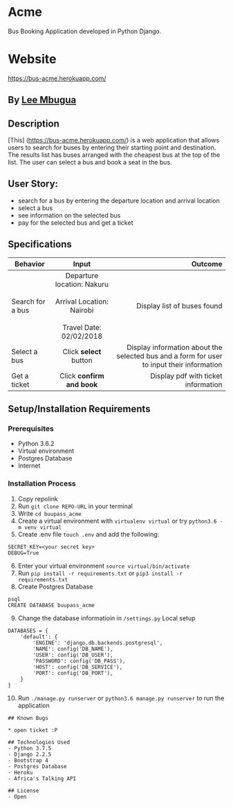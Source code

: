 # Acme
Bus Booking Application developed in Python Django.

# Website
https://bus-acme.herokuapp.com/

## By **[Lee Mbugua](https://github.com/Mbugua)**

## Description
[This] (https://bus-acme.herokuapp.com/) is a web application that allows users to search for buses by entering their starting point and destination. The results list has buses arranged with the cheapest bus at the top of the list. The user can select a bus and book a seat in the bus.

## User Story:
* search for a bus by entering the departure location and arrival location
* select a bus
* see information on the selected bus
* pay for the selected bus and get a ticket

## Specifications
| Behavior        | Input           | Outcome  |
| ------------- |:-------------:| -----:|
| Search for a bus | Departure location: Nakuru <br> <br> Arrival Location: Nairobi <br> <br> Travel Date: 02/02/2018 | Display list of buses found |
| Select a bus | Click **select** button | Display information about the selected bus and a form for user to input their information |
| Get a ticket | Click **confirm and book** | Display pdf with ticket information |

## Setup/Installation Requirements

### Prerequisites
* Python 3.6.2
* Virtual environment
* Postgres Database
* Internet

### Installation Process
1. Copy repolink
2. Run `git clone REPO-URL` in your terminal
3. Write `cd buupass_acme`
4. Create a virtual environment with `virtualenv virtual` or try `python3.6 -m venv virtual`
5. Create .env file `touch .env` and add the following:
```
SECRET_KEY=<your secret key>
DEBUG=True
```
6. Enter your virtual environment `source virtual/bin/activate`
7. Run `pip install -r requirements.txt` or `pip3 install -r requirements.txt`
8. Create Postgres Database

```
psql
CREATE DATABASE buupass_acme
```
9. Change the database informatioin in `/settings.py`
Local setup
```
DATABASES = {
    'default': {
        'ENGINE': 'django.db.backends.postgresql',
        'NAME': config('DB_NAME'),
        'USER': config('DB_USER'),
        'PASSWORD': config('DB_PASS'),
        'HOST': config('DB_SERVICE'),
        'PORT': config('DB_PORT'),
    }
}
```
10. Run `./manage.py runserver` or `python3.6 manage.py runserver` to run the application

```
## Known Bugs

* open ticket :P

## Technologies Used
- Python 3.7.5
- Django 2.2.5
- Bootstrap 4
- Postgres Database
- Heroku
- Africa's Talking API

## License
- Open
